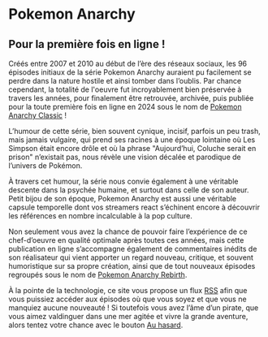 # Pokemon Anarchy

## Pour la première fois en ligne !

Créés entre 2007 et 2010 au début de l’ère des réseaux sociaux, les 96 épisodes
initiaux de la série Pokemon Anarchy auraient pu facilement se perdre dans
la nature hostile et ainsi tomber dans l’oublis. Par chance cependant,
la totalité de l'oeuvre fut incroyablement bien préservée à travers les années, pour
finalement être retrouvée, archivée, puis publiée pour la toute première
fois en ligne en 2024 sous le nom de [Pokemon Anarchy Classic](https://sliceofvglife.github.io/sliceofvglife/archive/pokemon-anarchy-classic) !

L’humour de cette série, bien souvent cynique, incisif, parfois un peu trash,
mais jamais vulgaire, qui prend ses racines à une époque lointaine où
Les Simpson était encore drôle et où la phrase "Aujourd’hui, Coluche
serait en prison" n’existait pas, nous révèle une vision décalée et parodique
de l’univers de Pokémon.

À travers cet humour, la série nous convie également à une
véritable descente dans la psychée humaine, et surtout dans celle
de son auteur. Petit bijou de son époque, Pokemon Anarchy est aussi une véritable
capsule temporelle dont vos streamers react s’échinent encore à découvrir les
références en nombre incalculable à la pop culture.

Non seulement vous avez la chance de pouvoir faire l’expérience de ce chef-d’oeuvre
en qualité optimale après toutes ces années, mais cette publication en ligne
s’accompagne également de commentaires inédits de son réalisateur qui vient
apporter un regard nouveau, critique, et souvent humoristique sur sa
propre création, ainsi que de tout nouveaux épisodes regroupés sous le nom de
[Pokemon Anarchy Rebirth](https://sliceofvglife.github.io/sliceofvglife/archive/pokemon-anarchy-rebirth).

À la pointe de la technologie, ce site vous propose un flux [RSS](https://sliceofvglife.github.io/sliceofvglife/feed) afin que vous puissiez accéder aux épisodes où que vous soyez et que vous ne manquiez aucune nouveauté ! Si toutefois vous avez l’âme d’un pirate, que vous aimez valdinguer dans une mer agitée et vivre la grande aventure, alors tentez votre chance avec le bouton [Au hasard](https://sliceofvglife.github.io/sliceofvglife/random).
